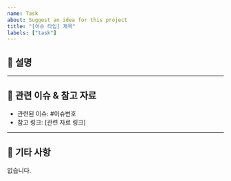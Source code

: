 ```yaml
---
name: Task
about: Suggest an idea for this project
title: "[이슈 타입] 제목"
labels: ["task"]
---
```


## 📝 **설명**

<!-- 제작하는 기능, 혹은 기타 내용을 자세히 작성해주세요. -->

---

## 🔗 관련 이슈 & 참고 자료

- 관련된 이슈: #이슈번호
- 참고 링크: [관련 자료 링크]

---

## 👀 기타 사항

<!-- 추가적으로 남기고 싶은 말이 있다면 작성해주세요. -->

없습니다.
